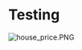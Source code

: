 # Testing
![house_price.PNG](https://github.com/RobSalazar/Project-2/blob/main/images/house_price.PNG)
